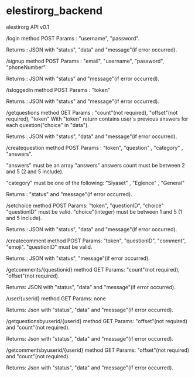 # elestirorg_backend
elestirorg API v0.1

/login  method POST
Params : "username", "password".

Returns : JSON with "status", "data" and "message"(if error occurred).

/signup method POST
Params : "email", "username", "password", "phoneNumber".

Returns : JSON with "status" and "message"(if error occurred).

/isloggedin method POST
Params : "token"

Returns : JSON with "status" and "message"(if error occurred).

/getquestions method GET
Params : "count"(not required), "offset"(not required), "token"
With "token" return contains user\`s previous answers for each question("choice" in "data").

Returns : JSON with "status", "data" and "message"(if error occurred).

/createquestion method POST
Params : "token", "question" , "category" , "answers".

"answers" must be an array
 "answers" answers count must be between 2 and 5 (2 and 5 include).
 
 "category" must be one of the following:
 "Siyaset" , "Eglence" , "General"

Returns : "status" and "message"(if error occurred).

/setchoice method POST
Params: "token", "questionID", "choice"
"questionID" must be valid.
"choice"(integer) must be between 1 and 5 (1 and 5 include).

Returns : JSON with "status", "data" and "message"(if error occurred).

/createcomment method POST
Params: "token", "questionID", "comment", "emoji".
"questionID" must be valid.

Returns : JSON with "status", "message"(if error occurred).

/getcomments/{questionid} method GET
Params: "count"(not required), "offset"(not required).

Returns:  JSON with "status", "data" and "message"(if error occurred).

/user/{userid} method GET
Params: none

Returns: Json with "status", "data" and "message"(if error occurred).

/getquestionsbyuserid/{userid} method GET
Params: "offset"(not required) and "count"(not required).

Returns: Json with "status", "data" and "message"(if error occurred).

/getcommentsbyuserid/{userid} method GET
Params: "offset"(not required) and "count"(not required).

Returns: Json with "status", "data" and "message"(if error occurred).